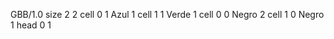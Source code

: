 <gs-board> GBB/1.0
size 2 2
cell 0 1 Azul 1 
cell 1 1 Verde 1 
cell 0 0 Negro 2 
cell 1 0 Negro 1 
head 0 1
 </gs-board>